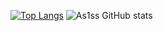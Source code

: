 
[![Top Langs](https://github-readme-stats-beryl-nu-33.vercel.app/api/top-langs?username=As1ss&theme=synthwave&card_width=450px&hide=HTML)](https://github.com/As1ss/github-readme-stats) <span>![As1ss GitHub stats](https://github-readme-stats.vercel.app/api?username=As1ss&count_private=true&theme=synthwave&padding-top=190px&show_icons=true&line_height=27)</span>





